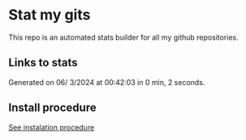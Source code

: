 # Stat my gits

This repo is an automated stats builder for all my github repositories.

## Links to stats


Generated on 06/ 3/2024 at 00:42:03 in 0 min, 2 seconds.

## Install procedure

[See instalation procedure](./src/install.md)
